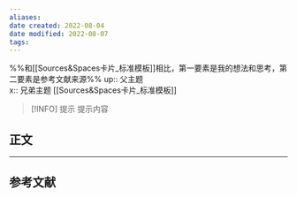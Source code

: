 ```yaml
---
aliases: 
date created: 2022-08-04
date modified: 2022-08-07
tags: 
---
```

%%和[[Sources&Spaces卡片_标准模板]]相比，第一要素是我的想法和思考，第二要素是参考文献来源%%
up:: 父主题  
x:: 兄弟主题 [[Sources&Spaces卡片_标准模板]] 

> [!INFO] 提示
>  提示内容

## 正文

---

## 参考文献
